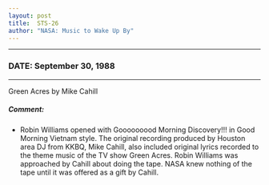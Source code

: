 ```yaml
---
layout: post
title:  STS-26
author: "NASA: Music to Wake Up By"
---
```


----
### DATE: September 30, 1988
----
Green Acres by Mike Cahill

##### Comment:
* Robin Williams opened with  Gooooooood Morning Discovery!!! in Good Morning Vietnam style. The original recording produced by Houston area DJ from KKBQ, Mike Cahill, also included original lyrics recorded to the theme music of the TV show Green Acres. Robin Williams was approached by Cahill about doing the tape. NASA knew nothing of the tape until it was offered as a gift by Cahill.
